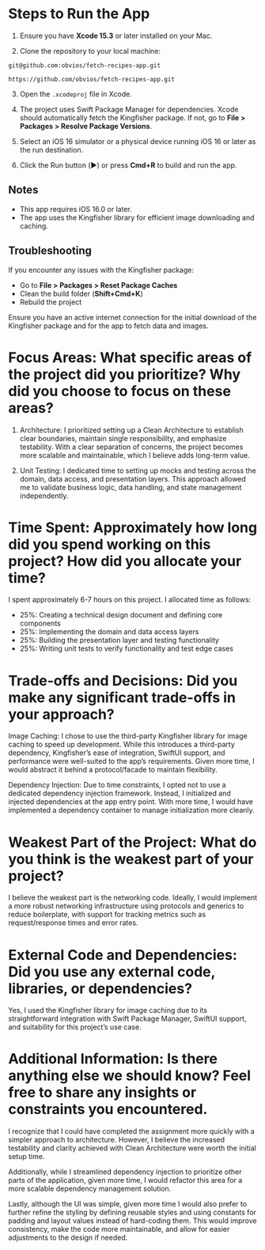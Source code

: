 # Steps to Run the App
1. Ensure you have **Xcode 15.3** or later installed on your Mac.

2. Clone the repository to your local machine:
```
git@github.com:obvios/fetch-recipes-app.git
```
```
https://github.com/obvios/fetch-recipes-app.git
```

3. Open the `.xcodeproj` file in Xcode.

4. The project uses Swift Package Manager for dependencies. Xcode should automatically fetch the Kingfisher package. If not, go to **File > Packages > Resolve Package Versions**.

5. Select an iOS 16 simulator or a physical device running iOS 16 or later as the run destination.

6. Click the Run button (▶️) or press **Cmd+R** to build and run the app.

## Notes
- This app requires iOS 16.0 or later.
- The app uses the Kingfisher library for efficient image downloading and caching.

## Troubleshooting
If you encounter any issues with the Kingfisher package:
- Go to **File > Packages > Reset Package Caches**
- Clean the build folder (**Shift+Cmd+K**)
- Rebuild the project

Ensure you have an active internet connection for the initial download of the Kingfisher package and for the app to fetch data and images.

# Focus Areas: What specific areas of the project did you prioritize? Why did you choose to focus on these areas?
1. Architecture: I prioritized setting up a Clean Architecture to establish clear boundaries, maintain single responsibility, and emphasize testability. With a clear separation of concerns, the project becomes more scalable and maintainable, which I believe adds long-term value.

2. Unit Testing: I dedicated time to setting up mocks and testing across the domain, data access, and presentation layers. This approach allowed me to validate business logic, data handling, and state management independently.

# Time Spent: Approximately how long did you spend working on this project? How did you allocate your time?
I spent approximately 6-7 hours on this project. I allocated time as follows:
- 25%: Creating a technical design document and defining core components
- 25%: Implementing the domain and data access layers
- 25%: Building the presentation layer and testing functionality
- 25%: Writing unit tests to verify functionality and test edge cases

# Trade-offs and Decisions: Did you make any significant trade-offs in your approach?
Image Caching: I chose to use the third-party Kingfisher library for image caching to speed up development. While this introduces a third-party dependency, Kingfisher’s ease of integration, SwiftUI support, and performance were well-suited to the app’s requirements. Given more time, I would abstract it behind a protocol/facade to maintain flexibility.

Dependency Injection: Due to time constraints, I opted not to use a dedicated dependency injection framework. Instead, I initialized and injected dependencies at the app entry point. With more time, I would have implemented a dependency container to manage initialization more cleanly.

# Weakest Part of the Project: What do you think is the weakest part of your project?
I believe the weakest part is the networking code. Ideally, I would implement a more robust networking infrastructure using protocols and generics to reduce boilerplate, with support for tracking metrics such as request/response times and error rates.

# External Code and Dependencies: Did you use any external code, libraries, or dependencies?
Yes, I used the Kingfisher library for image caching due to its straightforward integration with Swift Package Manager, SwiftUI support, and suitability for this project’s use case.

# Additional Information: Is there anything else we should know? Feel free to share any insights or constraints you encountered.
I recognize that I could have completed the assignment more quickly with a simpler approach to architecture. However, I believe the increased testability and clarity achieved with Clean Architecture were worth the initial setup time.

Additionally, while I streamlined dependency injection to prioritize other parts of the application, given more time, I would refactor this area for a more scalable dependency management solution.

Lastly, although the UI was simple, given more time I would also prefer to further refine the styling by defining reusable styles and using constants for padding and layout values instead of hard-coding them. This would improve consistency, make the code more maintainable, and allow for easier adjustments to the design if needed.
